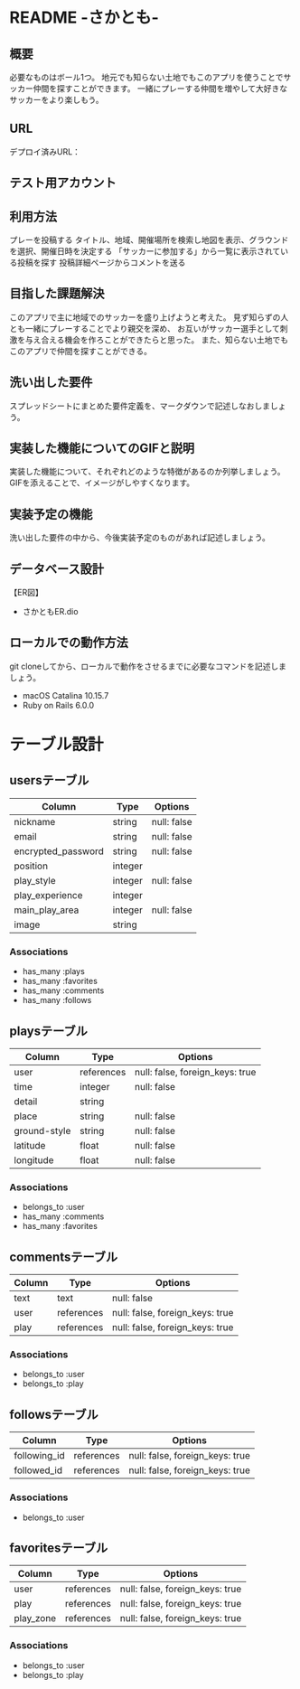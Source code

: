 # README -さかとも-

## 概要	
必要なものはボール1つ。
地元でも知らない土地でもこのアプリを使うことでサッカー仲間を探すことができます。
一緒にプレーする仲間を増やして大好きなサッカーをより楽しもう。

## URL	
デプロイ済みURL：

## テスト用アカウント	


## 利用方法	
プレーを投稿する
タイトル、地域、開催場所を検索し地図を表示、グラウンドを選択、開催日時を決定する
「サッカーに参加する」から一覧に表示されている投稿を探す
投稿詳細ページからコメントを送る

## 目指した課題解決	
このアプリで主に地域でのサッカーを盛り上げようと考えた。
見ず知らずの人とも一緒にプレーすることでより親交を深め、
お互いがサッカー選手として刺激を与え合える機会を作ろことができたらと思った。
また、知らない土地でもこのアプリで仲間を探すことができる。

## 洗い出した要件	
スプレッドシートにまとめた要件定義を、マークダウンで記述しなおしましょう。

## 実装した機能についてのGIFと説明	
実装した機能について、それぞれどのような特徴があるのか列挙しましょう。GIFを添えることで、イメージがしやすくなります。

## 実装予定の機能	
洗い出した要件の中から、今後実装予定のものがあれば記述しましょう。

## データベース設計
【ER図】
- さかともER.dio

## ローカルでの動作方法	
git cloneしてから、ローカルで動作をさせるまでに必要なコマンドを記述しましょう。
- macOS Catalina 10.15.7
- Ruby on Rails 6.0.0


# テーブル設計

## usersテーブル

|       Column       |  Type   |   Options   |
| ------------------ | ------- | ----------- |
| nickname           | string  | null: false |
| email              | string  | null: false |
| encrypted_password | string  | null: false |
| position           | integer |             |
| play_style         | integer | null: false |
| play_experience    | integer |             |
| main_play_area     | integer | null: false |
| image              | string  |             | 

### Associations

- has_many :plays
- has_many :favorites
- has_many :comments
- has_many :follows

## playsテーブル

|    Column    |    Type    |            Options              |
| ------------ | ---------- | ------------------------------- |
| user         | references | null: false, foreign_keys: true |
| time         | integer    | null: false                     |
| detail       | string     |                                 |
| place        | string     | null: false                     |
| ground-style | string     | null: false                     |
| latitude     | float      | null: false                     |
| longitude    | float      | null: false                     |

### Associations

- belongs_to :user
- has_many   :comments
- has_many   :favorites

## commentsテーブル

| Column |    Type    |             Options             |
| ------ | ---------- | ------------------------------- | 
| text   | text       | null: false                     |
| user   | references | null: false, foreign_keys: true |
| play   | references | null: false, foreign_keys: true |

### Associations

- belongs_to :user
- belongs_to :play

## followsテーブル

|    Column    |    Type    |          Options                |
| ------------ | ---------- | ------------------------------- |
| following_id | references | null: false, foreign_keys: true |
| followed_id  | references | null: false, foreign_keys: true |

### Associations

- belongs_to :user

## favoritesテーブル

|   Column  |    Type    |            Options              |
| --------- | ---------- | ------------------------------- |
| user      | references | null: false, foreign_keys: true |
| play      | references | null: false, foreign_keys: true |
| play_zone | references | null: false, foreign_keys: true |

### Associations

- belongs_to :user
- belongs_to :play